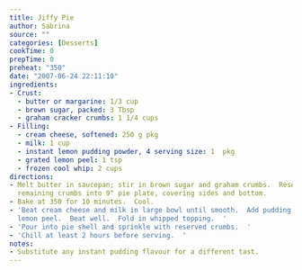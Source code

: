 ```yaml
---
title: Jiffy Pie
author: Sabrina
source: ""
categories: [Desserts]
cookTime: 0
prepTime: 0
preheat: "350"
date: "2007-06-24 22:11:10"
ingredients:
- Crust:
  - butter or margarine: 1/3 cup
  - brown sugar, packed: 3 Tbsp
  - graham cracker crumbs: 1 1/4 cups
- Filling:
  - cream cheese, softened: 250 g pkg
  - milk: 1 cup
  - instant lemon pudding powder, 4 serving size: 1  pkg
  - grated lemon peel: 1 tsp
  - frozen cool whip: 2 cups
directions:
- Melt butter in saucepan; stir in brown sugar and graham crumbs.  Reserve 3 Tbsp.  Press
  remaining crumbs into 9" pie plate, covering sides and bottom.
- Bake at 350 for 10 minutes.  Cool.
- 'Beat cream cheese and milk in large bowl until smooth.  Add pudding powder and
  lemon peel.  Beat well.  Fold in whipped topping.  '
- 'Pour into pie shell and sprinkle with reserved crumbs.  '
- 'Chill at least 2 hours before serving.  '
notes:
- Substitute any instant pudding flavour for a different tast.
---
```


